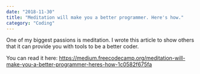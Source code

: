 ```yaml
---
date: "2018-11-30"
title: "Meditation will make you a better programmer. Here's how."
category: "Coding"
---
```


One of my biggest passions is meditation. I wrote this article to show others that it can provide you with tools to be a better coder.

You can read it here: https://medium.freecodecamp.org/meditation-will-make-you-a-better-programmer-heres-how-1c0582f675fa
